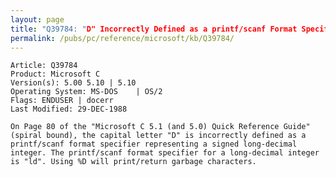 ```yaml
---
layout: page
title: "Q39784: "D" Incorrectly Defined as a printf/scanf Format Specifier"
permalink: /pubs/pc/reference/microsoft/kb/Q39784/
---
```


	Article: Q39784
	Product: Microsoft C
	Version(s): 5.00 5.10 | 5.10
	Operating System: MS-DOS    | OS/2
	Flags: ENDUSER | docerr
	Last Modified: 29-DEC-1988
	
	On Page 80 of the "Microsoft C 5.1 (and 5.0) Quick Reference Guide"
	(spiral bound), the capital letter "D" is incorrectly defined as a
	printf/scanf format specifier representing a signed long-decimal
	integer. The printf/scanf format specifier for a long-decimal integer
	is "ld". Using %D will print/return garbage characters.
